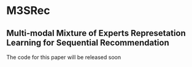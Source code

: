 # M3SRec

## Multi-modal Mixture of Experts Represetation Learning for Sequential Recommendation

The code for this paper will be released soon
